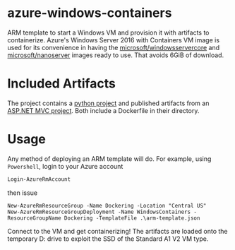 # azure-windows-containers
ARM template to start a Windows VM and provision it with artifacts to containerize. Azure's Windows Server 2016 with Containers VM image is used for its convenience in having the [microsoft/windowsservercore](https://hub.docker.com/r/microsoft/windowsservercore/) and [microsoft/nanoserver](https://hub.docker.com/r/microsoft/nanoserver/) images ready to use. That avoids 6GiB of download.

# Included Artifacts
The project contains a [python project](https://github.com/lrakai/flask-content-advisor) and published artifacts from an [ASP.NET MVC project](https://github.com/lrakai/aspnet-docker-app). Both include a Dockerfile in their directory.

# Usage
Any method of deploying an ARM template will do. For example, using `Powershell`, login to your Azure account
```ps1
Login-AzureRmAccount
```
then issue
```
New-AzureRmResourceGroup -Name Dockering -Location "Central US"
New-AzureRmResourceGroupDeployment -Name WindowsContainers -ResourceGroupName Dockering -TemplateFile .\arm-template.json
```
Connect to the VM and get containerizing! The artifacts are loaded onto the temporary D: drive to exploit the SSD of the Standard A1 V2 VM type.

